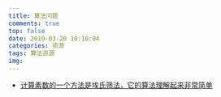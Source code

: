 ```yaml
---
title: 算法问题
comments: true
top: false
date: 2019-03-20 10:10:04
categories: 资源
tags: 算法资源
img:
---
```


- [计算素数的一个方法是埃氏筛法，它的算法理解起来非常简单]()
